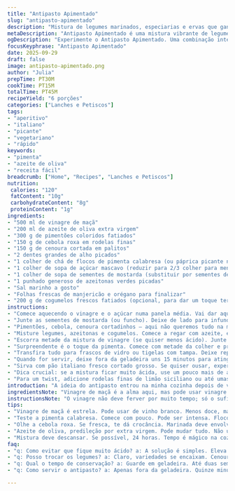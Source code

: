 ```yaml
---
title: "Antipasto Apimentado"
slug: "antipasto-apimentado"
description: "Mistura de legumes marinados, especiarias e ervas que ganha vida com uma pitada de pimenta. Conserva textura crocante, brilho e aroma intenso, perfeito para servir frio. Variedade de sabores, entre o adocicado e o picante, marcam presença harmônica e equilibrada. Resultado final com toque mediterrâneo, ótimo para petiscar, acompanhar pão ou até em sanduíches caprichados."
metaDescription: "Antipasto Apimentado é uma mistura vibrante de legumes, pimenta e especiarias que te leva ao Mediterrâneo. Ideal para compartilhar."
ogDescription: "Experimente o Antipasto Apimentado. Uma combinação intensa de legumes em conserva com toque picante. Perfeito para petiscar com pão."
focusKeyphrase: "Antipasto Apimentado"
date: 2025-09-29
draft: false
image: antipasto-apimentado.png
author: "Julia"
prepTime: PT30M
cookTime: PT15M
totalTime: PT45M
recipeYield: "6 porções"
categories: ["Lanches e Petiscos"]
tags:
- "aperitivo"
- "italiano"
- "picante"
- "vegetariano"
- "rápido"
keywords:
- "pimenta"
- "azeite de oliva"
- "receita fácil"
breadcrumb: ["Home", "Recipes", "Lanches e Petiscos"]
nutrition: 
 calories: "120"
 fatContent: "10g"
 carbohydrateContent: "8g"
 proteinContent: "1g"
ingredients:
- "500 ml de vinagre de maçã"
- "200 ml de azeite de oliva extra virgem"
- "300 g de pimentões coloridos fatiados"
- "150 g de cebola roxa em rodelas finas"
- "150 g de cenoura cortada em palitos"
- "2 dentes grandes de alho picados"
- "1 colher de chá de flocos de pimenta calabresa (ou páprica picante no lugar)"
- "1 colher de sopa de açúcar mascavo (reduzir para 2/3 colher para menos doce)"
- "1 colher de sopa de sementes de mostarda (substituir por sementes de funcho aposta num sabor mais adocicado e anisado)"
- "1 punhado generoso de azeitonas verdes picadas"
- "Sal marinho a gosto"
- "Folhas frescas de manjericão e orégano para finalizar"
- "200 g de cogumelos frescos fatiados (opcional, para dar um toque terroso)"
instructions:
- "Comece aquecendo o vinagre e o açúcar numa panela média. Vai dar aquela borbulhada apaixonante, quando você ver, é hora de desligar. A ideia não é cozinhar, mas dissolver tudo e liberar aroma."
- "Junte as sementes de mostarda (ou funcho). Deixe de lado para infundir um pouco, enquanto prepara os legumes."
- "Pimentões, cebola, cenoura cortadinhos — aqui não queremos tudo na mesma espessura, isso dá identidade na textura. Alho picado entra direto na tigela."
- "Misture legumes, azeitonas e cogumelos. Comece a regar com azeite, e já vá mexendo com as mãos — verbo aqui: massagear. Não é só carinho, libera sabores e evita que a marinada vire um molho estranho."
- "Escorra metade da mistura de vinagre (se quiser menos ácido). Junte ao bowl e mexa para cobrir. Salpique sal marinho aos poucos; lembre-se que as azeitonas já trazem sal."
- "Surpreendente é o toque da pimenta. Comece com metade da colher e prove. Se quiser mais impacto, lembra flocos por cima, não na mistura — assim mantém crocância."
- "Transfira tudo para frascos de vidro ou tigelas com tampa. Deixe repousar na geladeira pelo menos 12 horas, mas 24 faz milagre no casamento dos sabores."
- "Quando for servir, deixe fora da geladeira uns 15 minutos para atingir temperatura ambiente. Os aromas vão florescer nesta hora."
- "Sirva com pão italiano fresco cortado grosso. Se quiser ousar, experimente com queijo minas curado ou mesmo uma fatia de linguiça artesanal."
- "Dica crucial: se a mistura ficar muito ácida, use um pouco mais de azeite e açúcar, mexa e deixe repousar mais tempo."
- "Para um twist, adicione rodelas finas de limão siciliano ou até umas pimentas dedo-de-moça abertas sem semente para aumentar o visual e o sabor."
introduction: "A ideia do antipasto entrou na minha cozinha depois de várias tentativas de criar algo vibrante, que não fosse apenas mais uma conserva. Aliando o ácido que corta a gordura, a crocância que contrasta com a untuosidade do azeite, e o calor da pimenta — achei o ponto certo para uma entrada versátil. O segredo está na proporção do vinagre, na escolha dos legumes (não uniformes), e no tempo de descanso, onde os sabores se misturam e ganham profundidade. A textura é fundamental; não quero coisa mole, mas com legume parcialmente cozido pelo vinagre e sal. Enfim, um aperitivo que funciona como base para pratos mais elaborados ou apenas para beliscar."
ingredientsNote: "Vinagre de maçã é a alma aqui, mas pode usar vinagre de vinho branco se preferir menos docilidade. O açúcar dá equilíbrio; reduzir o açúcar pouco muda, mas atenção para não deixar azedo demais. Mostarda em grãos solta aroma e textura, mingau de mostarda em pó não dá o mesmo efeito. Azeite deve ser de boa qualidade; não vejo sentido em usar azeite comum porque ele se perde. Pimentas variadas são bem-vindas, mas cuidado com o picante; sempre começar pouco e apurar depois. Cogumelos trazem sabor mais profundo e customização. Cebola fresca e crua é essencial, assar ou cozinhar demais perde a crocância e força."
instructionsNote: "O vinagre não deve ferver por muito tempo; só o suficiente para dissolver o açúcar e aquecer as sementes. O banho rápido libera aroma das especiarias sem amargar. Massagear os legumes com azeite ajuda na penetração dos sabores, evita que fiquem agarrados. Salgar só no final evita a perda de crocância; o sal age melhor em contato direto com o líquido da marinada. Deixar na geladeira não é só questão de segurança, é para acalmar os temperos e deixar tudo mais harmônico. Servir em temperatura ambiente faz os aromas flutuarem. Se der erro de ácido demais, azeite e açúcar são seus aliados. Dar um turno final com pimenta na hora de servir além de textura visual, deixa o prato vivo."
tips:
- "Vinagre de maçã é estrela. Pode usar de vinho branco. Menos doce, mais ácido. Tempera com balanceamento. Cogumelos adicionam surpresa. Pode omitir se não rolar."
- "Teste a pimenta calabresa. Comece com pouco. Pode ser intensa. Flocos em cima mantém crocante. Não misture tudo. Textura é fundamental. Variar sabores é essencial."
- "Olhe a cebola roxa. Se fresca, te dá crocância. Marinada deve envolver tudo. Mexa com as mãos. Azeite é pra massagem. Libera aromas. Não cozinhe muito."
- "Azeite de oliva, predileção por extra virgem. Pode mudar tudo. Não use comum. Você sente a diferença. Na hora de servir, temperatura ambiente é crucial. Aromas vão florescer."
- "Mistura deve descansar. Se possível, 24 horas. Tempo é mágico na cozinha. Ocasionalmente, ajuste a acidez. Azeite e açúcar são seus aliados. Melhora o sabor."
faq:
- "q: Como evitar que fique muito ácido? a: A solução é simples. Eleva a quantidade de azeite e açúcar. Agita e repete o descanso. Pode corrigir o azedo."
- "q: Posso trocar os legumes? a: Claro, variedades se encaixam. Cenouras ou abobrinhas transmitem sabor. Sempre respeite a textura. Trocas devem ter firmeza."
- "q: Qual o tempo de conservação? a: Guarde em geladeira. Até duas semanas. Olhe antes de usar. Aromas vão mudando. Sinta o que é bom para usar."
- "q: Como servir o antipasto? a: Apenas fora da geladeira. Quinze minutos bastam. A temperatura ajuda. Venha com um bom pão. Combina com queijos artesanais."

---
```

